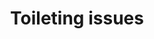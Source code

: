 ---
title: Toileting issues
order: 4
links:
  - text: "Why does my cat toilet outside of the tray? (Web)"
    url: "https://www.cats.org.uk/help-and-advice/cat-behaviour/toileting"
  - text: "How to stop cat from toileting outside tray (Youtube)"
    url: "https://youtu.be/wUHEWrbGbaE?si=xovUlbZrIO-coH7a"
  - text: "Why does my cat urinate outside of the tray? (Web)"
    url: "https://www.cats.org.uk/help-and-advice/cat-behaviour/toileting"
  - text: "Why does my cat wee outside of the tray? (Web)"
    url: "https://www.youtube.com/watch?v=VYRFXnLRgOQ&feature=youtu.be"
  - text: "What is spraying and why do cats do it? (Web)"
    url: "https://www.cats.org.uk/help-and-advice/cat-behaviour/spraying"
  - text: "Why does my cat spray? What can I do? (Youtube)"
    url: "https://youtu.be/fQ63qUO_zVM?si=MY6VPvJ4QqAuSj35"
  - text: "A visual guide to the perfect litter tray (Infographic)"
    url: "https://www.cats.org.uk/media/4304/litter_tray.jpg"
---